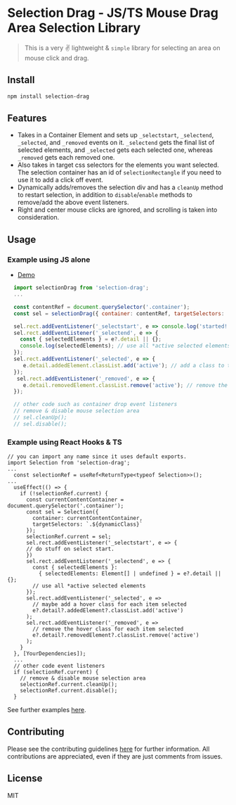 # Selection Drag - JS/TS Mouse Drag Area Selection Library

> This is a very ✌ lightweight & `simple` library for selecting an area on mouse click and drag.

## Install

```bash
npm install selection-drag
```

## Features

- Takes in a Container Element and sets up `_selectstart`, `_selectend`, `_selected`, and `_removed` events on it. `_selectend` gets the final list of selected elements, and `_selected` gets each selected one, whereas `_removed` gets each removed one.
- Also takes in target css selectors for the elements you want selected. The selection container has an id of `selectionRectangle` if you need to use it to add a click off event.
- Dynamically adds/removes the selection div and has a `cleanUp` method to restart selection, in addition to `disable`/`enable` methods to remove/add the above event listeners.
- Right and center mouse clicks are ignored, and scrolling is taken into consideration.

## Usage

### Example using JS alone

- [Demo](https://codepen.io/tmoses/pen/VwWaRKL)

```js
  import selectionDrag from 'selection-drag';
  ...

  const contentRef = document.querySelector('.container');
  const sel = selectionDrag({ container: contentRef, targetSelectors: '.listitem'});

  sel.rect.addEventListener('_selectstart', e => console.log('started!'))
  sel.rect.addEventListener('_selectend', e => {
    const { selectedElements } = e?.detail || {};
    console.log(selectedElements); // use all *active selected elements
  });
  sel.rect.addEventListener('_selected', e => {
     e.detail.addedElement.classList.add('active'); // add a class to that element
  });
   sel.rect.addEventListener('_removed', e => {                                       
     e.detail.removedElement.classList.remove('active'); // remove the added class
  });

  // other code such as container drop event listeners
  // remove & disable mouse selection area
  // sel.cleanUp();
  // sel.disable();
```

### Example using React Hooks & TS

```TS
// you can import any name since it uses default exports.
import Selection from 'selection-drag';
...
  const selectionRef = useRef<ReturnType<typeof Selection>>();
...
  useEffect(() => {
    if (!selectionRef.current) {
      const currentContentContainer = document.querySelector('.container');
      const sel = Selection({
        container: currentContentContainer,
        targetSelectors: `.${dynamicClass}`
      });
      selectionRef.current = sel;
      sel.rect.addEventListener('_selectstart', e => {
      // do stuff on select start.
      })
      sel.rect.addEventListener('_selectend', e => {
        const { selectedElements }: 
          { selectedElements: Element[] | undefined } = e?.detail || {};
        // use all *active selected elements
      });
      sel.rect.addEventListener('_selected', e =>
        // maybe add a hover class for each item selected
        e?.detail?.addedElement?.classList.add('active')
      );
      sel.rect.addEventListener('_removed', e =>
        // remove the hover class for each item selected
        e?.detail?.removedElement?.classList.remove('active')
      );
    }
  }, [YourDependencies]);
  ...
  // other code event listeners
  if (selectionRef.current) {
    // remove & disable mouse selection area
    selectionRef.current.cleanUp();
    selectionRef.current.disable();
  }
```

See further examples [here](https://github.com/tjmoses/selection-drag/blob/master/index.test.js).

## Contributing

Please see the contributing guidelines [here](contributing.md) for further information. All contributions are appreciated, even if they are just comments from issues.

## License

MIT
